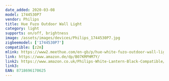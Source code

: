 ```yaml
---
date_added: 2020-03-08
model: 1744530P7
vendor: Philips
title: Hue Fuzo Outdoor Wall Light
category: light
supports: on/off, brightness
image: /assets/images/devices/Philips_1744530P7.jpg
zigbeemodel: ['1744530P7']
compatible: [z2m]
mlink: https://www2.meethue.com/en-gb/p/hue-white-fuzo-outdoor-wall-light/1744530P7
link: https://www.amazon.de/dp/B07KMPHM7Y/
link2: https://www.amazon.co.uk/Philips-White-Lantern-Black-Compatible/dp/B07KMPHM7Y/
link3: 
EAN: 8718696170625
---
```

